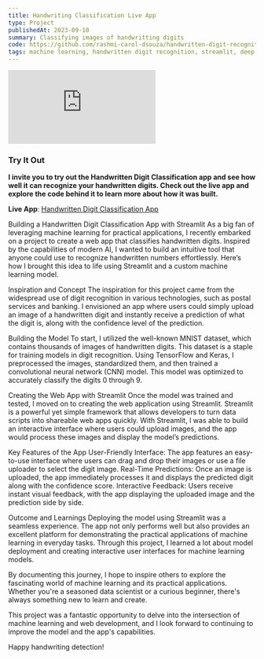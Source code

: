 ```yaml
---
title: Handwriting Classification Live App
type: Project
publishedAt: 2023-09-10
summary: Classifying images of handwritting digits
code: https://github.com/rashmi-carol-dsouza/handwritten-digit-recognition
tags: machine learning, handwritten digit recognition, streamlit, deep learning, computer vision, deployment
---
```


<iframe class="video" src="https://www.youtube.com/embed/Ckh20TGn61E?si=iO4MvEGOAiNggwdZ" title="YouTube video player" frameborder="0" allow="accelerometer; autoplay; clipboard-write; encrypted-media; gyroscope; picture-in-picture; web-share" referrerpolicy="strict-origin-when-cross-origin" allowfullscreen></iframe>

### Try It Out

**I invite you to try out the Handwritten Digit Classification app and see how well it can recognize your handwritten digits. Check out the live app and explore the code behind it to learn more about how it was built.**

**Live App**: [<u>Handwritten Digit Classification App</u>](https://handwritten-digit-recognition.streamlit.app/)

Building a Handwritten Digit Classification App with Streamlit
As a big fan of leveraging machine learning for practical applications, I recently embarked on a project to create a web app that classifies handwritten digits. Inspired by the capabilities of modern AI, I wanted to build an intuitive tool that anyone could use to recognize handwritten numbers effortlessly. Here’s how I brought this idea to life using Streamlit and a custom machine learning model.

Inspiration and Concept
The inspiration for this project came from the widespread use of digit recognition in various technologies, such as postal services and banking. I envisioned an app where users could simply upload an image of a handwritten digit and instantly receive a prediction of what the digit is, along with the confidence level of the prediction.

Building the Model
To start, I utilized the well-known MNIST dataset, which contains thousands of images of handwritten digits. This dataset is a staple for training models in digit recognition. Using TensorFlow and Keras, I preprocessed the images, standardized them, and then trained a convolutional neural network (CNN) model. This model was optimized to accurately classify the digits 0 through 9.

Creating the Web App with Streamlit
Once the model was trained and tested, I moved on to creating the web application using Streamlit. Streamlit is a powerful yet simple framework that allows developers to turn data scripts into shareable web apps quickly. With Streamlit, I was able to build an interactive interface where users could upload images, and the app would process these images and display the model’s predictions.

Key Features of the App
User-Friendly Interface: The app features an easy-to-use interface where users can drag and drop their images or use a file uploader to select the digit image.
Real-Time Predictions: Once an image is uploaded, the app immediately processes it and displays the predicted digit along with the confidence score.
Interactive Feedback: Users receive instant visual feedback, with the app displaying the uploaded image and the prediction side by side.

Outcome and Learnings
Deploying the model using Streamlit was a seamless experience. The app not only performs well but also provides an excellent platform for demonstrating the practical applications of machine learning in everyday tasks. Through this project, I learned a lot about model deployment and creating interactive user interfaces for machine learning models.

By documenting this journey, I hope to inspire others to explore the fascinating world of machine learning and its practical applications. Whether you're a seasoned data scientist or a curious beginner, there's always something new to learn and create.

This project was a fantastic opportunity to delve into the intersection of machine learning and web development, and I look forward to continuing to improve the model and the app's capabilities.

Happy handwriting detection!